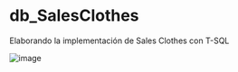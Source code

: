 # db_SalesClothes
Elaborando la implementación de Sales Clothes con T-SQL

![image](https://user-images.githubusercontent.com/55814963/231501560-9aa053f7-cf01-469c-8e17-76c822cbd7ef.png)
